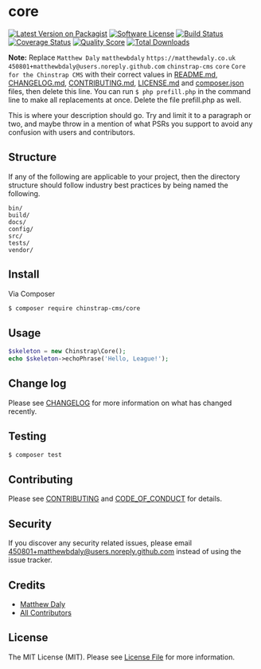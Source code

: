# core

[![Latest Version on Packagist][ico-version]][link-packagist]
[![Software License][ico-license]](LICENSE.md)
[![Build Status][ico-travis]][link-travis]
[![Coverage Status][ico-scrutinizer]][link-scrutinizer]
[![Quality Score][ico-code-quality]][link-code-quality]
[![Total Downloads][ico-downloads]][link-downloads]

**Note:** Replace ```Matthew Daly``` ```matthewbdaly``` ```https://matthewdaly.co.uk``` ```450801+matthewbdaly@users.noreply.github.com``` ```chinstrap-cms``` ```core``` ```Core for the Chinstrap CMS``` with their correct values in [README.md](README.md), [CHANGELOG.md](CHANGELOG.md), [CONTRIBUTING.md](CONTRIBUTING.md), [LICENSE.md](LICENSE.md) and [composer.json](composer.json) files, then delete this line. You can run `$ php prefill.php` in the command line to make all replacements at once. Delete the file prefill.php as well.

This is where your description should go. Try and limit it to a paragraph or two, and maybe throw in a mention of what
PSRs you support to avoid any confusion with users and contributors.

## Structure

If any of the following are applicable to your project, then the directory structure should follow industry best practices by being named the following.

```
bin/        
build/
docs/
config/
src/
tests/
vendor/
```


## Install

Via Composer

``` bash
$ composer require chinstrap-cms/core
```

## Usage

``` php
$skeleton = new Chinstrap\Core();
echo $skeleton->echoPhrase('Hello, League!');
```

## Change log

Please see [CHANGELOG](CHANGELOG.md) for more information on what has changed recently.

## Testing

``` bash
$ composer test
```

## Contributing

Please see [CONTRIBUTING](CONTRIBUTING.md) and [CODE_OF_CONDUCT](CODE_OF_CONDUCT.md) for details.

## Security

If you discover any security related issues, please email 450801+matthewbdaly@users.noreply.github.com instead of using the issue tracker.

## Credits

- [Matthew Daly][link-author]
- [All Contributors][link-contributors]

## License

The MIT License (MIT). Please see [License File](LICENSE.md) for more information.

[ico-version]: https://img.shields.io/packagist/v/chinstrap-cms/core.svg?style=flat-square
[ico-license]: https://img.shields.io/badge/license-MIT-brightgreen.svg?style=flat-square
[ico-travis]: https://img.shields.io/travis/chinstrap-cms/core/master.svg?style=flat-square
[ico-scrutinizer]: https://img.shields.io/scrutinizer/coverage/g/chinstrap-cms/core.svg?style=flat-square
[ico-code-quality]: https://img.shields.io/scrutinizer/g/chinstrap-cms/core.svg?style=flat-square
[ico-downloads]: https://img.shields.io/packagist/dt/chinstrap-cms/core.svg?style=flat-square

[link-packagist]: https://packagist.org/packages/chinstrap-cms/core
[link-travis]: https://travis-ci.org/chinstrap-cms/core
[link-scrutinizer]: https://scrutinizer-ci.com/g/chinstrap-cms/core/code-structure
[link-code-quality]: https://scrutinizer-ci.com/g/chinstrap-cms/core
[link-downloads]: https://packagist.org/packages/chinstrap-cms/core
[link-author]: https://github.com/matthewbdaly
[link-contributors]: ../../contributors
